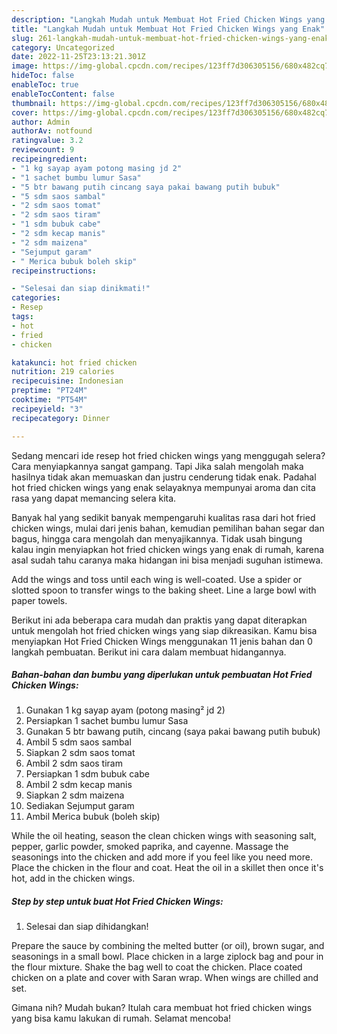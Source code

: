 ```yaml
---
description: "Langkah Mudah untuk Membuat Hot Fried Chicken Wings yang Enak"
title: "Langkah Mudah untuk Membuat Hot Fried Chicken Wings yang Enak"
slug: 261-langkah-mudah-untuk-membuat-hot-fried-chicken-wings-yang-enak
category: Uncategorized
date: 2022-11-25T23:13:21.301Z
image: https://img-global.cpcdn.com/recipes/123ff7d306305156/680x482cq70/hot-fried-chicken-wings-foto-resep-utama.jpg
hideToc: false
enableToc: true
enableTocContent: false
thumbnail: https://img-global.cpcdn.com/recipes/123ff7d306305156/680x482cq70/hot-fried-chicken-wings-foto-resep-utama.jpg
cover: https://img-global.cpcdn.com/recipes/123ff7d306305156/680x482cq70/hot-fried-chicken-wings-foto-resep-utama.jpg
author: Admin
authorAv: notfound
ratingvalue: 3.2
reviewcount: 9
recipeingredient:
- "1 kg sayap ayam potong masing jd 2"
- "1 sachet bumbu lumur Sasa"
- "5 btr bawang putih cincang saya pakai bawang putih bubuk"
- "5 sdm saos sambal"
- "2 sdm saos tomat"
- "2 sdm saos tiram"
- "1 sdm bubuk cabe"
- "2 sdm kecap manis"
- "2 sdm maizena"
- "Sejumput garam"
- " Merica bubuk boleh skip"
recipeinstructions:

- "Selesai dan siap dinikmati!"
categories:
- Resep
tags:
- hot
- fried
- chicken

katakunci: hot fried chicken 
nutrition: 219 calories
recipecuisine: Indonesian
preptime: "PT24M"
cooktime: "PT54M"
recipeyield: "3"
recipecategory: Dinner

---
```



Sedang mencari ide resep hot fried chicken wings yang menggugah selera? Cara menyiapkannya sangat gampang. Tapi Jika salah mengolah maka hasilnya tidak akan memuaskan dan justru cenderung tidak enak. Padahal hot fried chicken wings yang enak selayaknya mempunyai aroma dan cita rasa yang dapat memancing selera kita.


Banyak hal yang sedikit banyak mempengaruhi kualitas rasa dari hot fried chicken wings, mulai dari jenis bahan, kemudian pemilihan bahan segar dan bagus, hingga cara mengolah dan menyajikannya. Tidak usah bingung kalau ingin menyiapkan hot fried chicken wings yang enak di rumah, karena asal sudah tahu caranya maka hidangan ini bisa menjadi suguhan istimewa.

Add the wings and toss until each wing is well-coated. Use a spider or slotted spoon to transfer wings to the baking sheet. Line a large bowl with paper towels.


Berikut ini ada beberapa cara mudah dan praktis yang dapat diterapkan untuk mengolah hot fried chicken wings yang siap dikreasikan. Kamu bisa menyiapkan Hot Fried Chicken Wings menggunakan 11 jenis bahan dan 0 langkah pembuatan. Berikut ini cara dalam membuat hidangannya.

<!--inarticleads1-->

##### Bahan-bahan dan bumbu yang diperlukan untuk pembuatan Hot Fried Chicken Wings:

1. Gunakan 1 kg sayap ayam (potong masing² jd 2)
1. Persiapkan 1 sachet bumbu lumur Sasa
1. Gunakan 5 btr bawang putih, cincang (saya pakai bawang putih bubuk)
1. Ambil 5 sdm saos sambal
1. Siapkan 2 sdm saos tomat
1. Ambil 2 sdm saos tiram
1. Persiapkan 1 sdm bubuk cabe
1. Ambil 2 sdm kecap manis
1. Siapkan 2 sdm maizena
1. Sediakan Sejumput garam
1. Ambil  Merica bubuk (boleh skip)


While the oil heating, season the clean chicken wings with seasoning salt, pepper, garlic powder, smoked paprika, and cayenne. Massage the seasonings into the chicken and add more if you feel like you need more. Place the chicken in the flour and coat. Heat the oil in a skillet then once it&#39;s hot, add in the chicken wings. 

<!--inarticleads2-->

##### Step by step untuk buat Hot Fried Chicken Wings:


1. Selesai dan siap dihidangkan!

Prepare the sauce by combining the melted butter (or oil), brown sugar, and seasonings in a small bowl. Place chicken in a large ziplock bag and pour in the flour mixture. Shake the bag well to coat the chicken. Place coated chicken on a plate and cover with Saran wrap. When wings are chilled and set. 

Gimana nih? Mudah bukan? Itulah cara membuat hot fried chicken wings yang bisa kamu lakukan di rumah. Selamat mencoba!
